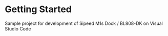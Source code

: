 # Getting Started
Sample project for development of Sipeed M1s Dock / BL808-DK on Visual Studio Code
